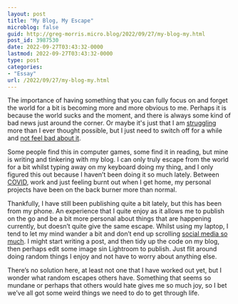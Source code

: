 ```yaml
---
layout: post
title: "My Blog, My Escape"
microblog: false
guid: http://greg-morris.micro.blog/2022/09/27/my-blog-my.html
post_id: 3987530
date: 2022-09-27T03:43:32-0000
lastmod: 2022-09-27T03:43:32-0000
type: post
categories:
- "Essay"
url: /2022/09/27/my-blog-my.html
---
```

The importance of having something that you can fully focus on and forget the world for a bit is becoming more and more obvious to me. Perhaps it is because the world sucks and the moment, and there is always some kind of bad news just around the corner. Or maybe it's just that I am [struggling](/2022/07/30/placebo.html) more than I ever thought possible, but I just need to switch off for a while and [not feel bad about it](/2022/07/27/210805.html). 

Some people find this in computer games, some find it in reading, but mine is writing and tinkering with my blog. I can only truly escape from the world for a bit whilst typing away on my keyboard doing my thing, and I only figured this out because I haven’t been doing it so much lately. Between [COVID](/2022/09/09/caught-again.html), work and just feeling burnt out when I get home, my personal projects have been on the back burner more than normal.

Thankfully, I have still been publishing quite a bit lately, but this has been from my phone. An experience that I quite enjoy as it allows me to publish on the go and be a bit more personal about things that are happening currently, but doesn’t quite give the same escape. Whilst using my laptop, I tend to let my mind wander a bit and don’t end up scrolling [social media so much](/2022/07/31/of-course-i.html). I might start writing a post, and then tidy up the code on my blog, then perhaps edit some image sin Lightroom to publish. Just flit around doing random things I enjoy and not have to worry about anything else. 

There’s no solution here, at least not one that I have worked out yet, but I wonder what random escapes others have. Something that seems so mundane or perhaps that others would hate gives me so much joy, so I bet we’ve all got some weird things we need to do to get through life. 

